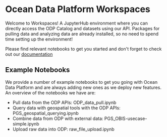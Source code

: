 # Ocean Data Platform Workspaces

Welcome to Workspaces! A JupyterHub environment where you can directly access the ODP Catalog  and datasets using our API. Packages for pulling data and analyzing data are already installed, so no need to spend time setting up the environment!

Please find relevant notebooks to get you started and don't forget to check out our [documentation](https://docs.hubocean.earth/)

## Example Notebooks
We provide a number of example notebooks to get you going with Ocean Data Platform and are always adding new ones as we deploy new features. An overview of the notebooks we have are:

- Pull data from the ODP APIs: ODP_data_pull.ipynb
- Query data with geospatial tools with the ODP APIs: PGS_geospatial_querying.ipynb
- Combine data from ODP with external data: PGS_OBIS-usecase-simple.ipynb
- Upload raw data into ODP: raw_file_upload.ipynb
